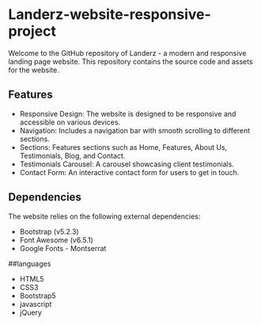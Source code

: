 # Landerz-website-responsive-project
Welcome to the GitHub repository of Landerz - a modern and responsive landing page website. This repository contains the source code and assets for the website.

## Features
- Responsive Design: The website is designed to be responsive and accessible on various devices.
- Navigation: Includes a navigation bar with smooth scrolling to different sections.
- Sections: Features sections such as Home, Features, About Us, Testimonials, Blog, and Contact.
- Testimonials Carousel: A carousel showcasing client testimonials.
- Contact Form: An interactive contact form for users to get in touch.

## Dependencies
The website relies on the following external dependencies:
- Bootstrap (v5.2.3)
- Font Awesome (v6.5.1)
- Google Fonts - Montserrat

##languages
- HTML5
- CSS3
- Bootstrap5
- javascript
- jQuery
